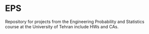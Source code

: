 # EPS
Repository for projects from the Engineering Probability and Statistics course at the University of Tehran include HWs and CAs.
